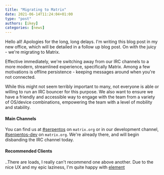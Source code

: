 ```yaml
---
title: "Migrating to Matrix"
date: 2021-06-14T11:24:04+01:00
type: "post"
authors: [ikey]
categories: [news]
---
```


Hello all! Apologies for the long, long delays. I'm writing this
blog post in my new office, which will be detailed in a follow up
blog post. On with the juicy - we're migrating to Matrix.

<!--more-->

Effective immediately, we're switching away from our IRC channels to
a more modern, streamlined experience, specifically Matrix. Among a few
motivations is offline persistence - keeping messages around when you're
not connected.

While this might not seem terribly important to many, not everyone is able
or willing to run an IRC bouncer for this purpose. We also want to ensure
we have a friendly and accessible way to engage with the team from a variety
of OS/device combinations, empowering the team with a level of mobility and
stability.

#### Main Channels

You can find us at [#serpentos](https://app.element.io/#/room/#serpentos:matrix.org) on `matrix.org` or in our development channel,
[#serpentos-dev](https://app.element.io/#/room/#serpentos-dev:matrix.org)  on `matrix.org`. We're already there, and will begin disbanding
the IRC channel today.

#### Recommended Clients

..There are loads, I really can't recommend one above another. Due to the nice
UX and my epic laziness, I'm quite happy with [element](https://app.element.io)
